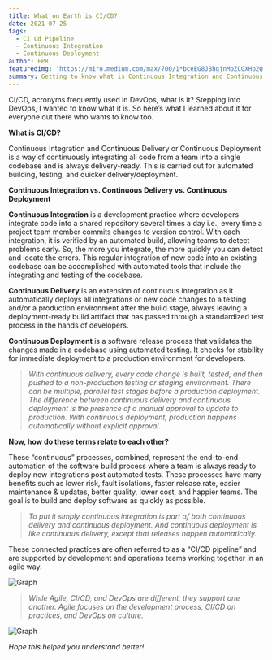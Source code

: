 ```yaml
---
title: What on Earth is CI/CD?
date: 2021-07-25
tags: 
  - Ci Cd Pipeline
  - Continuous Integration
  - Continuous Deployment
author: FPR
featuredimg: 'https://miro.medium.com/max/700/1*bceEG8JBhgjnMoZCGXHb2Q.png'
summary: Getting to know what is Continuous Integration and Continuous Delivery or Continuous Deployment 
---
```


CI/CD, acronyms frequently used in DevOps, what is it? Stepping into DevOps, I wanted to know what it is. So here’s what I learned about it for everyone out there who wants to know too.

**What is CI/CD?**

Continuous Integration and Continuous Delivery or Continuous Deployment is a way of continuously integrating all code from a team into a single codebase and is always delivery-ready. This is carried out for automated building, testing, and quicker delivery/deployment.

**Continuous Integration vs. Continuous Delivery vs. Continuous Deployment**

**Continuous Integration** is a development practice where developers integrate code into a shared repository several times a day i.e., every time a project team member commits changes to version control. With each integration, it is verified by an automated build, allowing teams to detect problems early. So, the more you integrate, the more quickly you can detect and locate the errors. This regular integration of new code into an existing codebase can be accomplished with automated tools that include the integrating and testing of the codebase.

**Continuous Delivery** is an extension of continuous integration as it automatically deploys all integrations or new code changes to a testing and/or a production environment after the build stage, always leaving a deployment-ready build artifact that has passed through a standardized test process in the hands of developers.

**Continuous Deployment** is a software release process that validates the changes made in a codebase using automated testing. It checks for stability for immediate deployment to a production environment for developers.

 > *With continuous delivery, every code change is built, tested, and then pushed to a non-production testing or staging environment. There can be multiple,   parallel test stages before a production deployment. The difference between continuous delivery and continuous deployment is the presence of a manual approval to update to production. With continuous deployment, production happens automatically without explicit approval.*

**Now, how do these terms relate to each other?**

These “continuous” processes, combined, represent the end-to-end automation of the software build process where a team is always ready to deploy new integrations post automated tests. These processes have many benefits such as lower risk, fault isolations, faster release rate, easier maintenance & updates, better quality, lower cost, and happier teams. The goal is to build and deploy software as quickly as possible.

 > *To put it simply continuous integration is part of both continuous delivery and continuous deployment. And continuous deployment is like continuous delivery, except that releases happen automatically.*

These connected practices are often referred to as a “CI/CD pipeline” and are supported by development and operations teams working together in an agile way.

![Graph](https://miro.medium.com/max/700/1*gPx47uVtpC1EE60ipYLaGg.png)

 > *While Agile, CI/CD, and DevOps are different, they support one another. Agile focuses on the development process, CI/CD on practices, and DevOps on culture.*

![Graph](https://miro.medium.com/max/700/1*nMDMusYAnc8G0XrUUudbGw.jpeg)

*Hope this helped you understand better!*
